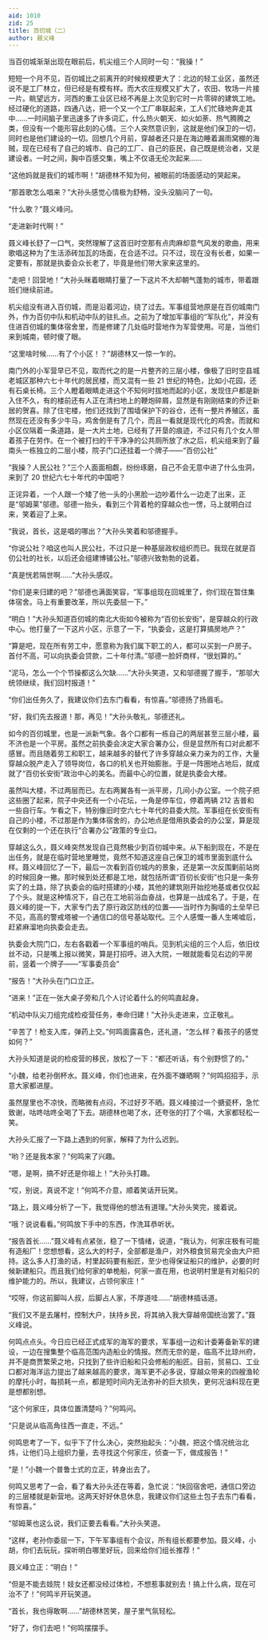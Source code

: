 ```yaml
---
aid: 1010
zid: 25
title: 百仞城（二）
author: 聂义峰
---
```


当百仞城渐渐出现在眼前后，机尖组三个人同时一句：“我操！”

短短一个月不见，百仞城比之前离开的时候规模更大了：北边的轻工业区，虽然还说不是工厂林立，但已经是有模有样。而大农庄规模又扩大了，农田、牧场一片接一片。眺望远方，河西的重工业区已经不再是上次见到它时一片零碎的建筑工地。经过硬化的道路，四通八达，把一个又一个工厂串联起来，工人们忙碌地奔走其中……一时间脑子里迅速多了许多词汇，什么热火朝天、如火如荼、热气腾腾之类，但没有一个能形容此刻的心情。三个人突然意识到，这就是他们保卫的一切，同时也是他们建设的一切。回想几个月前，穿越者还只是在海边睡着漏雨窝棚的海贼，现在已经有了自己的城市、自己的工厂、自己的臣民，自己既是统治者，又是建设者。一时之间，胸中百感交集，嘴上不仅语无伦次起来……

“这他妈就是我们的城市啊！”胡德林不知为何，被眼前的场面感动的哭起来。

“那首歌怎么唱来？”大孙头感觉心情极为舒畅，没头没脑问了一句。

“什么歌？”聂义峰问。

“走进新时代啊！”

聂义峰长舒了一口气，突然理解了这首旧时空那有点肉麻却意气风发的歌曲，用来歌唱这种为了生活添砖加瓦的场面，在合适不过。只不过，现在没有长者，如果一定要有，那就是执委会众长老了，毕竟是他们带大家来这里的。

“走吧！回营地！”大孙头眯着眼睛打量了一下这片不大却朝气蓬勃的城市，带着跟班们继续前进。

机尖组没有进入百仞城，而是沿着河边，绕了过去。军事组营地原是在百仞城南门外，作为百仞中队和机动中队的驻扎点。之前为了增加军事组的“军队化”，并没有住进百仞城的集体宿舍里，而是修建了几处临时营地作为军营使用。可是，当他们来到城南，顿时傻了眼。

“这里啥时候……有了个小区！？”胡德林又一惊一乍的。

南门外的小军营早已不见，取而代之的是一片整齐的三层小楼，像极了旧时空县城老城区那种六七十年代的居民楼，而又混有一些 21 世纪的特色，比如小花园，还有石桌长椅。三个人瞪着眼睛走进这个不知何时拔地而起的小区，发现住户都是新入住不久，有的楼前还有人正在清扫地上的鞭炮碎屑，显然是有刚刚结束的乔迁新居的贺喜。除了住宅楼，他们还找到了围墙保护下的谷仓，还有一整片养殖区，虽然现在还没有多少牛马，鸡舍倒是有了几个，而且一看就是现代化的鸡舍。而就和小区仅隔着一条道路，是一大片土地，已经有了开垦的痕迹，不过只有几个女人带着孩子在劳作。在一个被打扫的干干净净的公共厕所放了水之后，机尖组来到了最南头一栋独立的二层小楼，院子门口还挂着一个牌子——“百仞公社”

“我操？人民公社？”三个人面面相觑，纷纷琢磨，自己不会无意中进了什么虫洞，来到了 20 世纪六七十年代的中国吧？

正诧异着，一个人跟一个矮了他一头的小黑脸一边吵着什么一边走了出来，正是“邬姆莱”邬德。邬德一抬头，看到三个背着枪的穿越众也一愣，马上就明白过来，笑着迎了上来。

“我说，首长，这是唱的哪出？”大孙头笑着和邬德握手。

“你说公社？咱这也叫人民公社，不过只是一种基层政权组织而已。我现在就是百仞公社的社长，以后还会组建博铺公社。”邬德兴致勃勃的说着。

“真是恍若隔世啊……”大孙头感叹。

“你们是来归建的吧？”邬德也满面笑容，“军事组现在回城里了，你们现在暂住集体宿舍。马上有重要改革，所以先委屈一下。”

“明白！”大孙头知道百仞城的南北大街如今被称为“百仞长安街”，是穿越众的行政中心。他打量了一下这片小区，示意了一下，“执委会，这是打算搞房地产？”

“算是吧，现在所有劳工中，愿意称为我们属下职工的人，都可以买到一户房子。首付不高，可以向执委会贷款，二十年付清。”邬德一脸奸商样，“很划算的。”

“泥马，怎么一个个节操都这么欠缺……”大孙头笑道，又和邬德握了握手，“那邬大统领继续，我们回村报道！”

“你们出任务久了，我建议你们去东门看看，有惊喜。”邬德扬了扬眉毛。

“好，我们先去报道！那，再见！”大孙头敬礼，邬德还礼。

如今的百仞城里，也是一派新气象。各个口都有一栋自己的两层甚至三层小楼，最不济也是一个平房。虽然之前执委会决定大家合署办公，但是显然所有口对此都不感冒。而且随着劳工和职工，越来越多的替代了许多穿越众亲力亲为的工作，大量穿越众脱产走入了领导岗位，各口的机关也开始膨胀。于是一阵圈地占地后，就成就了“百仞长安街”政治中心的美名。而最中心的位置，就是执委会大楼。

虽然叫大楼，不过两层而已。左右两翼各有一派平房，几间小办公室。一个院子把这些圈了起来，院子中央还有一个小花坛，一角是停车位，停着两辆 212 吉普和一些自行车。乍看之下，特别像旧时空六七十年代的县委大院。军事组在长安街有自己的小楼，不过那是作为集体宿舍的，办公地点是借用执委会的办公室，算是现在仅剩的一个还在执行“合署办公”政策的专业口。

穿越这么久，聂义峰突然发现自己竟然极少到百仞城中来。从下船到现在，不是在出任务，就是在临时营地里睡觉，竟然不知道这座自己保卫的城市里面到底什么样。聂义峰回忆了一下，最后一次看到百仞城内的景象，还是第一次反围剿前站岗的时候回身一撇。那时候到处还都是工地，就包括所谓“百仞长安街”也只是一条夯实了的土路，除了执委会的临时搭建的小楼，其他的建筑刚开始挖地基或者仅仅起了个头。就是这种情况下，自己在工地前浴血奋战，也算是一战成名了。于是，在聂义峰的提一下，大家专门去了原行政区防线的位置——当时作为胸墙的土垒早已不见，高高的警戒塔被一个通信口的信号基站取代。三个人感慨一番人生唏嘘后，赶紧麻溜地向执委会走去。

执委会大院门口，左右各戳着一个军事组的哨兵。见到机尖组的三个人后，依旧纹丝不动，只是嘴上报以微笑，算是打招呼。进入大院，一眼就能看见右边的平房前，竖着一个牌子——“军事委员会”

“报告！”大孙头在门口立正。

“进来！”正在一张大桌子旁和几个人讨论着什么的何鸣直起身。

“机动中队尖刀组完成检疫营任务，奉命归建！”大孙头走进来，立正敬礼。

“辛苦了！枪支入库，弹药上交。”何鸣面露喜色，还礼道，“怎么样？看孩子的感觉如何？”

大孙头知道是说的检疫营的移民，放松了一下：“都还听话，有个别野惯了的。”

“小魏，给老孙倒杯水。聂义峰，你们也进来，在外面不嫌晒啊？”何鸣招招手，示意大家都进屋。

虽然屋里也不凉快，而略微有点闷，不过好歹不晒。聂义峰接过一个搪瓷杯，急忙致谢，咕咚咕咚全喝了下去。胡德林也喝了水，还夸张的打了个嗝，大家都轻松一笑。

大孙头汇报了一下路上遇到的何家，解释了为什么迟到。

“哟？还是我本家？”何鸣来了兴趣。

“嗯，是啊，搞不好还是你祖上！”大孙头打趣。

“哎，别说，真说不定！”何鸣不介意，顺着笑话开玩笑。

“路上，聂义峰分析了一下，我觉得他的想法有道理。”大孙头笑完，接着说。

“哦？说说看看。”何鸣放下手中的东西，作洗耳恭听状。

“报告首长……”聂义峰有点紧张，稳了一下情绪，说道，“我认为，何家庄极有可能有造船厂！您想想看，这么大的村子，全部都是渔户，对外粮食贸易完全由大户把持。这么多人打渔的话，村里起码要有船匠，至少也得保证船只的维护，必要的时候新建船只。而且我们给何家的单桅船，何家一直在用，也说明村里是有对船只的维护能力的。所以，我建议，占领何家庄！”

“哎呀，你这前脚叫人叔，后脚占人家，不厚道哇……”胡德林插话道。

“我们又不是去屠村，控制大户，扶持乡民，将其纳入我大穿越帝国统治罢了。”聂义峰说。

何鸣点点头。今日应已经正式成军的海军的要求，军事组一边和计委筹备新军的建设，一边在搜集整个临高范围内造船业的情报。然而无奈的是，临高不比琼州府，并不是商贾繁荣之地，只找到了些许旧船和只会修船的船匠。目前，贸易口、工业口都对海洋运力提出了越来越高的要求，海军更不必多说，穿越众带来的四艘渔轮的摩托小时，每损耗一点，都是短时间内无法弥补的巨大损失，更何况油料现在更是想都别想。

“这个何家庄，具体位置清楚吗？”何鸣问。

“只是说从临高角往西一直走，不远。”

何鸣思考了一下，似乎下了什么决心，突然抬起头：“小魏，把这个情况统治北炜，让他们马上组织力量，去寻找这个何家庄，侦查一下，做成报告！”

“是！”小魏一个普鲁士式的立正，转身出去了。

何鸣又思考了一会，看了看大孙头还在等着，急忙说：“快回宿舍吧，通信口旁边的三层楼就是新营地。这两天好好休息休息，我建议你们这些土包子去东门看看，有惊喜。”

“邬姆莱也这么说，我们正要去看看。”大孙头笑道。

“这样，老孙你委屈一下，下午军事组有个会议，所有组长都要参加。聂义峰，小胡，你们去玩玩，探听明白哪里好玩，回来给你们组长推荐！”

聂义峰立正：“明白！”

“但是不能去妓院！妓女还都没经过体检，不想惹事就别去！搞上什么病，现在可治不了！”何鸣半开玩笑道。

“首长，我也得敢啊……”胡德林苦笑，屋子里气氛轻松。

“好了，你们去吧！”何鸣摆摆手。

